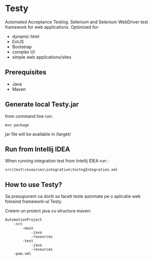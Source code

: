 Testy
=====

Automated Acceptance Testing.
Selenium and Selenium WebDriver test framework for web applications.
Optimized for:
- dynamic html
- ExtJS
- Bootstrap
- complex UI
- simple web applications/sites

Prerequisites
-------------
- Java
- Maven

Generate local Testy.jar
------------------------

from command line run:

    mvn package

jar file will be available in /target/

Run from Intellij IDEA
----------------------

When running integration test from Intellij IDEA run :

    src\test\resources\integration\testngIntegration.xml

How to use Testy?
-----------------

Sa presupunem ca doriti sa faceti teste automate pe o aplicatie web folosind framework-ul Testy.

Creiem un proiect java cu structura maven:

    AutomationProject
        -src
            -main
                -java
                -resources
            -test
                -java
                -resources
        -pom.xml
